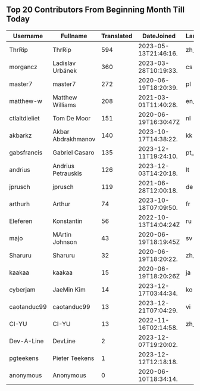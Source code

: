 ## Top 20 Contributors From Beginning Month Till Today ##
|Username|Fullname|Translated|DateJoined|Language|
|--------|--------|----------|----------|-------|
|ThrRip|ThrRip|594|2023-05-13T21:46:16.|zh_Hans|
|morgancz|Ladislav Urbánek|360|2023-03-28T10:19:33.|cs|
|master7|master7|272|2020-06-19T18:20:39.|pl|
|matthew-w|Matthew Williams|208|2021-03-01T11:40:28.|en_AU|
|ctlaltdieliet|Tom De Moor|151|2020-06-19T16:30:47Z|nl|
|akbarkz|Akbar Abdrakhmanov|140|2023-10-17T14:38:22.|kk|
|gabsfrancis|Gabriel Casaro|135|2023-12-11T19:24:10.|pt_BR|
|andrius|Andrius Petrauskis|126|2023-12-03T14:20:18.|lt|
|jprusch|jprusch|119|2021-06-28T12:00:18.|de|
|arthurh|Arthur|74|2023-10-18T07:09:50.|fr|
|Eleferen|Konstantin|56|2022-10-13T14:04:24Z|ru|
|majo|MArtin Johnson|43|2020-06-19T18:19:45Z|sv|
|Sharuru|Sharuru|32|2020-06-19T18:20:22.|zh_Hans|
|kaakaa|kaakaa|15|2020-06-19T18:20:26Z|ja|
|cyberjam|JaeMin Kim|14|2023-12-17T03:44:34.|ko|
|caotanduc99|caotanduc99|13|2023-12-21T07:04:29.|vi|
|CI-YU|CI-YU|13|2022-11-16T02:14:58.|zh_Hant|
|Dev-A-Line|DevLine|2|2023-12-07T19:20:02.||
|pgteekens|Pieter Teekens|1|2023-12-12T12:18:18.||
|anonymous|Anonymous|0|2020-06-10T18:34:14.||
